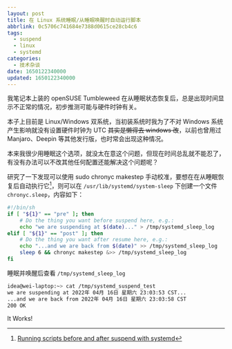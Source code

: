 ```yaml
---
layout: post
title: 在 Linux 系统睡眠/从睡眠唤醒时自动运行脚本
abbrlink: 0c5706c741684e7388d0615ce28cb4c6
tags:
  - suspend
  - linux
  - systemd
categories:
  - 技术杂谈
date: 1650122340000
updated: 1650122340000
---
```

我笔记本上装的 openSUSE Tumbleweed 在从睡眠状态恢复后，总是出现时间显示不正常的情况，初步推测可能与硬件时钟有关。

本子上目前是 Linux/Windows 双系统，当初装系统时我为了不对 Windows 系统产生影响就没有设置硬件时钟为 UTC ~~其实是懒得去 windows 改~~，以前也曾用过 Manjaro、Deepin 等其他发行版，也时常会出现这种情况。

本来我很少用睡眠这个选项，就没太在意这个问题，但现在时间总乱就不能忍了，有没有办法可以不改其他任何配置还能解决这个问题呢？

研究了一下发现可以使用 sudo chronyc makestep 手动校准，要想在在从睡眠恢复后自动执行它[^1]，则可以在 `/usr/lib/systemd/system-sleep` 下创建一个文件 `chronyc.sleep`，内容如下：

```bash
#!/bin/sh
if [ "${1}" == "pre" ]; then
    # Do the thing you want before suspend here, e.g.:
    echo "we are suspending at $(date)..." > /tmp/systemd_sleep_log
elif [ "${1}" == "post" ]; then
    # Do the thing you want after resume here, e.g.:
    echo "...and we are back from $(date)" >> /tmp/systemd_sleep_log
    sleep 6 && chronyc makestep &>> /tmp/systemd_sleep_log
fi
```

睡眠并唤醒后查看 `/tmp/systemd_sleep_log`

```bash
idea@wei-laptop:~> cat /tmp/systemd_suspend_test
we are suspending at 2022年 04月 16日 星期六 23:03:53 CST...
...and we are back from 2022年 04月 16日 星期六 23:03:58 CST
200 OK
```

It Works!

[^1]: [Running scripts before and after suspend with systemd](https://blog.christophersmart.com/2016/05/11/running-scripts-before-and-after-suspend-with-systemd/)
